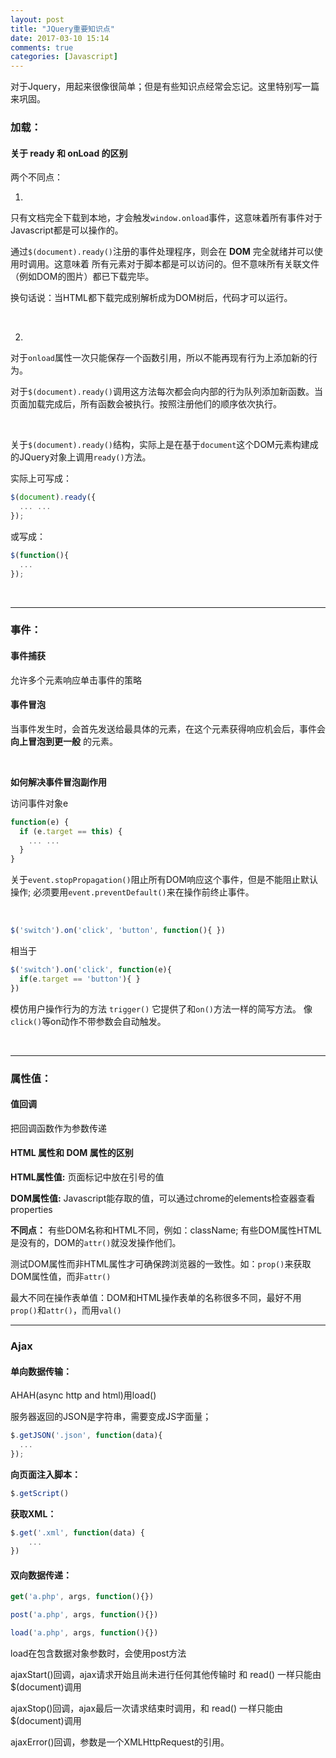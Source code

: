 ```yaml
---
layout: post
title: "JQuery重要知识点"
date: 2017-03-10 15:14
comments: true
categories: [Javascript]
---
```


对于Jquery，用起来很像很简单；但是有些知识点经常会忘记。这里特别写一篇来巩固。

### 加载：

#### 关于 ready 和 onLoad 的区别
两个不同点：

1)
只有文档完全下载到本地，才会触发```window.onload```事件，这意味着所有事件对于Javascript都是可以操作的。

通过```$(document).ready()```注册的事件处理程序，则会在 **DOM** 完全就绪并可以使用时调用。这意味着
所有元素对于脚本都是可以访问的。但不意味所有关联文件（例如DOM的图片）都已下载完毕。

换句话说：当HTML都下载完成别解析成为DOM树后，代码才可以运行。

<br/>

2)
对于```onload```属性一次只能保存一个函数引用，所以不能再现有行为上添加新的行为。

对于```$(document).ready()```调用这方法每次都会向内部的行为队列添加新函数。当页面加载完成后，所有函数会被执行。按照注册他们的顺序依次执行。

<br/>

关于```$(document).ready()```结构，实际上是在基于```document```这个DOM元素构建成的JQuery对象上调用```ready()```方法。

实际上可写成：
```javascript
$(document).ready({
  ... ...
});
```
或写成：
```javascript
$(function(){
  ...
});
```

<br/>

------------------------------------------

### 事件：

#### 事件捕获

允许多个元素响应单击事件的策略

#### 事件冒泡

当事件发生时，会首先发送给最具体的元素，在这个元素获得响应机会后，事件会 **向上冒泡到更一般** 的元素。

<br/>

**如何解决事件冒泡副作用**

访问事件对象e
```javascript
function(e) {
  if (e.target == this) {
    ... ...
  }
}
```


关于```event.stopPropagation()```阻止所有DOM响应这个事件，但是不能阻止默认操作;
必须要用```event.preventDefault()```来在操作前终止事件。

<br/>

```javascript
$('switch').on('click', 'button', function(){ })
```
相当于
```javascript
$('switch').on('click', function(e){
  if(e.target == 'button'){ }
})
```

模仿用户操作行为的方法 ```trigger()``` 它提供了和```on()```方法一样的简写方法。
像```click()```等on动作不带参数会自动触发。

<br/>

--------------------------------------

### 属性值：

#### 值回调
把回调函数作为参数传递


#### HTML 属性和 DOM 属性的区别

**HTML属性值:** 页面标记中放在引号的值

**DOM属性值:** Javascript能存取的值，可以通过chrome的elements检查器查看properties

**不同点：** 有些DOM名称和HTML不同，例如：className;
有些DOM属性HTML是没有的，DOM的```attr()```就没发操作他们。

测试DOM属性而非HTML属性才可确保跨浏览器的一致性。如：```prop()```来获取DOM属性值，而非```attr()```

最大不同在操作表单值：DOM和HTML操作表单的名称很多不同，最好不用```prop()```和```attr()```，而用```val()```



----------------------------------------

### Ajax

#### 单向数据传输：
AHAH(async http and html)用load()

服务器返回的JSON是字符串，需要变成JS字面量；
```javascript
$.getJSON('.json', function(data){
  ...
});
```

**向页面注入脚本：**
```javascript
$.getScript()
```

**获取XML：**
```javascript
$.get('.xml', function(data) {
    ...  
})
```

#### 双向数据传递：

```javascript
get('a.php', args, function(){})
```

```javascript
post('a.php', args, function(){})
```

```javascript
load('a.php', args, function(){})
```
load在包含数据对象参数时，会使用post方法

ajaxStart()回调，ajax请求开始且尚未进行任何其他传输时 和 read() 一样只能由$(document)调用

ajaxStop()回调，ajax最后一次请求结束时调用，和 read() 一样只能由$(document)调用

ajaxError()回调，参数是一个XMLHttpRequest的引用。
